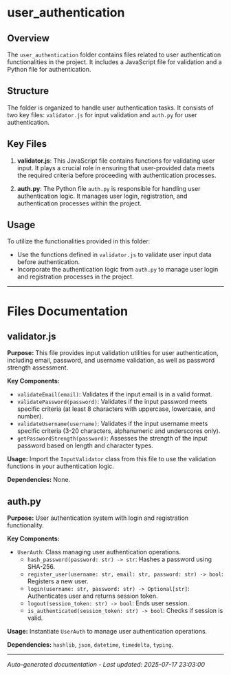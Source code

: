 # user_authentication

## Overview
The `user_authentication` folder contains files related to user authentication functionalities in the project. It includes a JavaScript file for validation and a Python file for authentication.

## Structure
The folder is organized to handle user authentication tasks. It consists of two key files: `validator.js` for input validation and `auth.py` for user authentication.

## Key Files
1. **validator.js**: This JavaScript file contains functions for validating user input. It plays a crucial role in ensuring that user-provided data meets the required criteria before proceeding with authentication processes.
   
2. **auth.py**: The Python file `auth.py` is responsible for handling user authentication logic. It manages user login, registration, and authentication processes within the project.

## Usage
To utilize the functionalities provided in this folder:
- Use the functions defined in `validator.js` to validate user input data before authentication.
- Incorporate the authentication logic from `auth.py` to manage user login and registration processes in the project.

---

# Files Documentation

## validator.js

**Purpose:** This file provides input validation utilities for user authentication, including email, password, and username validation, as well as password strength assessment.

**Key Components:**
- `validateEmail(email)`: Validates if the input email is in a valid format.
- `validatePassword(password)`: Validates if the input password meets specific criteria (at least 8 characters with uppercase, lowercase, and number).
- `validateUsername(username)`: Validates if the input username meets specific criteria (3-20 characters, alphanumeric and underscores only).
- `getPasswordStrength(password)`: Assesses the strength of the input password based on length and character types.

**Usage:** Import the `InputValidator` class from this file to use the validation functions in your authentication logic.

**Dependencies:** None.

## auth.py

**Purpose:** User authentication system with login and registration functionality.

**Key Components:**
- `UserAuth`: Class managing user authentication operations.
  - `hash_password(password: str) -> str`: Hashes a password using SHA-256.
  - `register_user(username: str, email: str, password: str) -> bool`: Registers a new user.
  - `login(username: str, password: str) -> Optional[str]`: Authenticates user and returns session token.
  - `logout(session_token: str) -> bool`: Ends user session.
  - `is_authenticated(session_token: str) -> bool`: Checks if session is valid.

**Usage:** Instantiate `UserAuth` to manage user authentication operations.

**Dependencies:** `hashlib`, `json`, `datetime`, `timedelta`, `typing`.

---
*Auto-generated documentation - Last updated: 2025-07-17 23:03:00*
